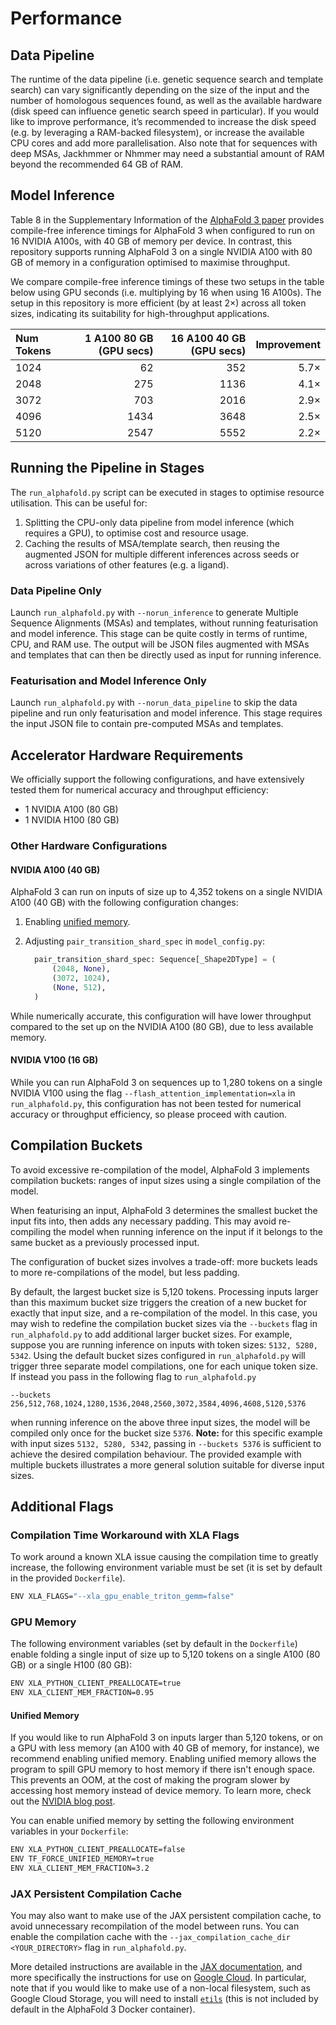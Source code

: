 # Performance

## Data Pipeline

The runtime of the data pipeline (i.e. genetic sequence search and template
search) can vary significantly depending on the size of the input and the number
of homologous sequences found, as well as the available hardware (disk speed can
influence genetic search speed in particular). If you would like to improve
performance, it’s recommended to increase the disk speed (e.g. by leveraging a
RAM-backed filesystem), or increase the available CPU cores and add more
parallelisation. Also note that for sequences with deep MSAs, Jackhmmer or
Nhmmer may need a substantial amount of RAM beyond the recommended 64 GB of RAM.

## Model Inference

Table 8 in the Supplementary Information of the
[AlphaFold 3 paper](https://nature.com/articles/s41586-024-07487-w) provides
compile-free inference timings for AlphaFold 3 when configured to run on 16
NVIDIA A100s, with 40 GB of memory per device. In contrast, this repository
supports running AlphaFold 3 on a single NVIDIA A100 with 80 GB of memory in a
configuration optimised to maximise throughput.

We compare compile-free inference timings of these two setups in the table below
using GPU seconds (i.e. multiplying by 16 when using 16 A100s). The setup in
this repository is more efficient (by at least 2×) across all token sizes,
indicating its suitability for high-throughput applications.

Num Tokens | 1 A100 80 GB (GPU secs) | 16 A100 40 GB (GPU secs) | Improvement
:--------- | ----------------------: | -----------------------: | ----------:
1024       | 62                      | 352                      | 5.7×
2048       | 275                     | 1136                     | 4.1×
3072       | 703                     | 2016                     | 2.9×
4096       | 1434                    | 3648                     | 2.5×
5120       | 2547                    | 5552                     | 2.2×

## Running the Pipeline in Stages

The `run_alphafold.py` script can be executed in stages to optimise resource
utilisation. This can be useful for:

1.  Splitting the CPU-only data pipeline from model inference (which requires a
    GPU), to optimise cost and resource usage.
1.  Caching the results of MSA/template search, then reusing the augmented JSON
    for multiple different inferences across seeds or across variations of other
    features (e.g. a ligand).

### Data Pipeline Only

Launch `run_alphafold.py` with `--norun_inference` to generate Multiple Sequence
Alignments (MSAs) and templates, without running featurisation and model
inference. This stage can be quite costly in terms of runtime, CPU, and RAM use.
The output will be JSON files augmented with MSAs and templates that can then be
directly used as input for running inference.

### Featurisation and Model Inference Only

Launch `run_alphafold.py` with `--norun_data_pipeline` to skip the data pipeline
and run only featurisation and model inference. This stage requires the input
JSON file to contain pre-computed MSAs and templates.

## Accelerator Hardware Requirements

We officially support the following configurations, and have extensively tested
them for numerical accuracy and throughput efficiency:

-   1 NVIDIA A100 (80 GB)
-   1 NVIDIA H100 (80 GB)

### Other Hardware Configurations

#### NVIDIA A100 (40 GB)

AlphaFold 3 can run on inputs of size up to 4,352 tokens on a single NVIDIA A100
(40 GB) with the following configuration changes:

1.  Enabling [unified memory](#unified-memory).
1.  Adjusting `pair_transition_shard_spec` in `model_config.py`:

    ```py
      pair_transition_shard_spec: Sequence[_Shape2DType] = (
          (2048, None),
          (3072, 1024),
          (None, 512),
      )
    ```

While numerically accurate, this configuration will have lower throughput
compared to the set up on the NVIDIA A100 (80 GB), due to less available memory.

#### NVIDIA V100 (16 GB)

While you can run AlphaFold 3 on sequences up to 1,280 tokens on a single NVIDIA
V100 using the flag `--flash_attention_implementation=xla` in
`run_alphafold.py`, this configuration has not been tested for numerical
accuracy or throughput efficiency, so please proceed with caution.

## Compilation Buckets

To avoid excessive re-compilation of the model, AlphaFold 3 implements
compilation buckets: ranges of input sizes using a single compilation of the
model.

When featurising an input, AlphaFold 3 determines the smallest bucket the input
fits into, then adds any necessary padding. This may avoid re-compiling the
model when running inference on the input if it belongs to the same bucket as a
previously processed input.

The configuration of bucket sizes involves a trade-off: more buckets leads to
more re-compilations of the model, but less padding.

By default, the largest bucket size is 5,120 tokens. Processing inputs larger
than this maximum bucket size triggers the creation of a new bucket for exactly
that input size, and a re-compilation of the model. In this case, you may wish
to redefine the compilation bucket sizes via the `--buckets` flag in
`run_alphafold.py` to add additional larger bucket sizes. For example, suppose
you are running inference on inputs with token sizes: `5132, 5280, 5342`. Using
the default bucket sizes configured in `run_alphafold.py` will trigger three
separate model compilations, one for each unique token size. If instead you pass
in the following flag to `run_alphafold.py`

```
--buckets 256,512,768,1024,1280,1536,2048,2560,3072,3584,4096,4608,5120,5376
```

when running inference on the above three input sizes, the model will be
compiled only once for the bucket size `5376`. **Note:** for this specific
example with input sizes `5132, 5280, 5342`, passing in `--buckets 5376` is
sufficient to achieve the desired compilation behaviour. The provided example
with multiple buckets illustrates a more general solution suitable for diverse
input sizes.

## Additional Flags

### Compilation Time Workaround with XLA Flags

To work around a known XLA issue causing the compilation time to greatly
increase, the following environment variable must be set (it is set by default
in the provided `Dockerfile`).

```sh
ENV XLA_FLAGS="--xla_gpu_enable_triton_gemm=false"
```

### GPU Memory

The following environment variables (set by default in the `Dockerfile`) enable
folding a single input of size up to 5,120 tokens on a single A100 (80 GB) or a
single H100 (80 GB):

```sh
ENV XLA_PYTHON_CLIENT_PREALLOCATE=true
ENV XLA_CLIENT_MEM_FRACTION=0.95
```

#### Unified Memory

If you would like to run AlphaFold 3 on inputs larger than 5,120 tokens, or on a
GPU with less memory (an A100 with 40 GB of memory, for instance), we recommend
enabling unified memory. Enabling unified memory allows the program to spill GPU
memory to host memory if there isn't enough space. This prevents an OOM, at the
cost of making the program slower by accessing host memory instead of device
memory. To learn more, check out the
[NVIDIA blog post](https://developer.nvidia.com/blog/unified-memory-cuda-beginners/).

You can enable unified memory by setting the following environment variables in
your `Dockerfile`:

```sh
ENV XLA_PYTHON_CLIENT_PREALLOCATE=false
ENV TF_FORCE_UNIFIED_MEMORY=true
ENV XLA_CLIENT_MEM_FRACTION=3.2
```

### JAX Persistent Compilation Cache

You may also want to make use of the JAX persistent compilation cache, to avoid
unnecessary recompilation of the model between runs. You can enable the
compilation cache with the `--jax_compilation_cache_dir <YOUR_DIRECTORY>` flag
in `run_alphafold.py`.

More detailed instructions are available in the
[JAX documentation](https://jax.readthedocs.io/en/latest/persistent_compilation_cache.html#persistent-compilation-cache),
and more specifically the instructions for use on
[Google Cloud](https://jax.readthedocs.io/en/latest/persistent_compilation_cache.html#persistent-compilation-cache).
In particular, note that if you would like to make use of a non-local
filesystem, such as Google Cloud Storage, you will need to install
[`etils`](https://github.com/google/etils) (this is not included by default in
the AlphaFold 3 Docker container).

